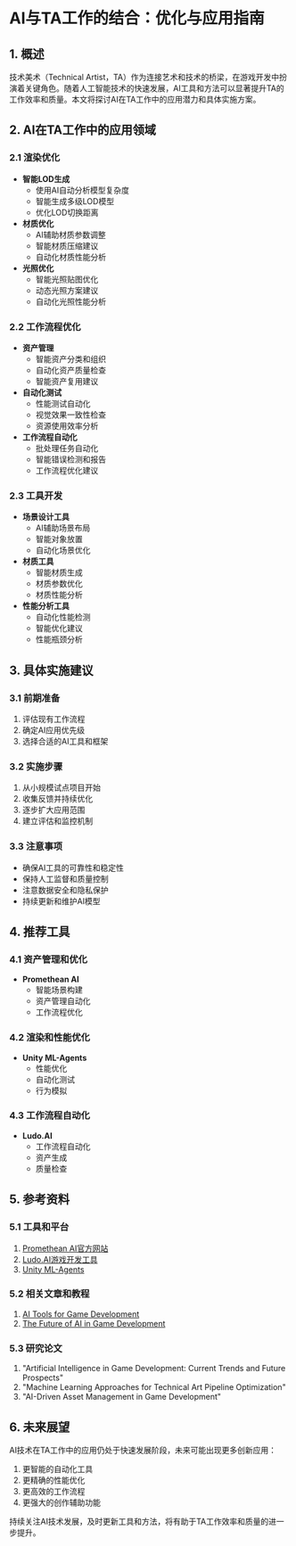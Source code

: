 # AI与TA工作的结合：优化与应用指南

## 1. 概述

技术美术（Technical Artist，TA）作为连接艺术和技术的桥梁，在游戏开发中扮演着关键角色。随着人工智能技术的快速发展，AI工具和方法可以显著提升TA的工作效率和质量。本文将探讨AI在TA工作中的应用潜力和具体实施方案。

## 2. AI在TA工作中的应用领域

### 2.1 渲染优化
- **智能LOD生成**
  - 使用AI自动分析模型复杂度
  - 智能生成多级LOD模型
  - 优化LOD切换距离
- **材质优化**
  - AI辅助材质参数调整
  - 智能材质压缩建议
  - 自动化材质性能分析
- **光照优化**
  - 智能光照贴图优化
  - 动态光照方案建议
  - 自动化光照性能分析

### 2.2 工作流程优化
- **资产管理**
  - 智能资产分类和组织
  - 自动化资产质量检查
  - 智能资产复用建议
- **自动化测试**
  - 性能测试自动化
  - 视觉效果一致性检查
  - 资源使用效率分析
- **工作流程自动化**
  - 批处理任务自动化
  - 智能错误检测和报告
  - 工作流程优化建议

### 2.3 工具开发
- **场景设计工具**
  - AI辅助场景布局
  - 智能对象放置
  - 自动化场景优化
- **材质工具**
  - 智能材质生成
  - 材质参数优化
  - 材质性能分析
- **性能分析工具**
  - 自动化性能检测
  - 智能优化建议
  - 性能瓶颈分析

## 3. 具体实施建议

### 3.1 前期准备
1. 评估现有工作流程
2. 确定AI应用优先级
3. 选择合适的AI工具和框架

### 3.2 实施步骤
1. 从小规模试点项目开始
2. 收集反馈并持续优化
3. 逐步扩大应用范围
4. 建立评估和监控机制

### 3.3 注意事项
- 确保AI工具的可靠性和稳定性
- 保持人工监督和质量控制
- 注意数据安全和隐私保护
- 持续更新和维护AI模型

## 4. 推荐工具

### 4.1 资产管理和优化
- **Promethean AI**
  - 智能场景构建
  - 资产管理自动化
  - 工作流程优化

### 4.2 渲染和性能优化
- **Unity ML-Agents**
  - 性能优化
  - 自动化测试
  - 行为模拟

### 4.3 工作流程自动化
- **Ludo.AI**
  - 工作流程自动化
  - 资产生成
  - 质量检查

## 5. 参考资料

### 5.1 工具和平台
1. [Promethean AI官方网站](https://www.prometheanai.com/)
2. [Ludo.AI游戏开发工具](https://www.ludo.ai/)
3. [Unity ML-Agents](https://unity.com/products/machine-learning-agents)

### 5.2 相关文章和教程
1. [AI Tools for Game Development](https://polydin.com/ai-tools-for-game-development/)
2. [The Future of AI in Game Development](https://www.gamedeveloper.com/programming/the-future-of-ai-in-game-development)

### 5.3 研究论文
1. "Artificial Intelligence in Game Development: Current Trends and Future Prospects"
2. "Machine Learning Approaches for Technical Art Pipeline Optimization"
3. "AI-Driven Asset Management in Game Development"

## 6. 未来展望

AI技术在TA工作中的应用仍处于快速发展阶段，未来可能出现更多创新应用：

1. 更智能的自动化工具
2. 更精确的性能优化
3. 更高效的工作流程
4. 更强大的创作辅助功能

持续关注AI技术发展，及时更新工具和方法，将有助于TA工作效率和质量的进一步提升。